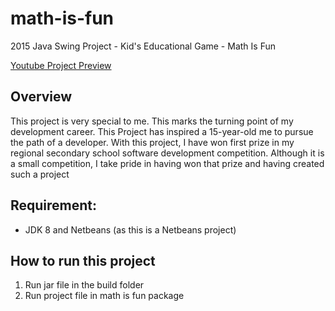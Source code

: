 # math-is-fun
2015 Java Swing Project - Kid's Educational Game - Math Is Fun

[Youtube Project Preview](https://youtu.be/6uNLq0GzE_U)

## Overview
This project is very special to me. This marks the turning point of my development career. This Project has inspired a 15-year-old me to pursue the path of a developer.
With this project, I have won first prize in my regional secondary school software development competition. Although it is a small competition, I take pride in having won that prize and having created such a project

## Requirement:
* JDK 8 and Netbeans (as this is a Netbeans project)

## How to run this project
1. Run jar file in the build folder
2. Run project file in math is fun package
